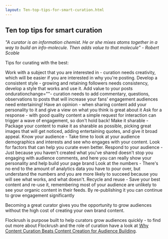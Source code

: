 ```yaml
---
layout: Ten-top-tips-for-smart-curation.html
---
```


<div class="ui left vertical stripe segment">
  <div class="ui left text container">
  <h2>
        Ten top tips for smart curation
        </h2>
  <p><i class="bigquote">"A curator is an information chemist. He or she mixes atoms together in a way to build an info-molecule. Then adds value to that molecule" - Robert Scoble</i></p>
  <p class="p-em-166">Tips for curating with the best:</p>
  <div class="ui ordered list p-light-up"><a class="item"><span class="bold-notchup">Work with a subject that you are interested in </span> - curation needs creativity, which will be easier if you are interested in why you're posting.</a>
      <a class="item"><span class="bold-notchup">Develop a consistent style </span>- growing and retaining followers needs consistency, develop a style that works and use it.</a>
      <a class="item"><span class="bold-notchup">Add value to your posts ondurationchange=""</span>- curation needs to add commentary, questions, observations to posts that will increase your fans' engagement audiences need entertaining!</a>
      <a class="item"><span class="bold-notchup">Have an opinion </span>-  when sharing content add your personality to it and give a view on what you think is great about it</a>
      <a class="item"><span class="bold-notchup">Ask for a response </span>-  with good quality content a simple request for interaction can trigger a wave of engagement, so don't hold back!</a>
      <a class="item"><span class="bold-notchup">Make it sharable </span>-  Package your content to make it as sharable as possible, picking great images that will get noticed, adding entertaining quotes, and give it broad appeal.</a>
      <a class="item"><span class="bold-notchup">Know your audience </span>-  Take time to look at your audience demographics and interests and see who engages with your content. Look for factors that can help you curate even better.</a>
      <a class="item"><span class="bold-notchup">Respond to your audience </span>- Just because you haven't created what you've shared doesn't stop you engaging with audience comments, and here you can really show your personality and help build your page brand</a>
      <a class="item"><span class="bold-notchup">Look at the numbers </span>-  There's no end to the amount of analytics data you have to pour over, but understand the numbers and you are more likely to succeed because you will see what works, and what doesn't.</a>
      <a class="item"><span class="bold-notchup">Recycle and reuse </span>- Save your best content and re-use it, remembering most of your audience are unlikely to see your organic content in their feeds. By re-publishing it you can continue to grow engagement significantly</a></div>
  <p>Becoming a great curator gives you the opportunity to grow audiences without the high cost of creating your own brand content.
  </p>
  <p>Flockrush is purpose built to help curators grow audiences quickly - to find out more about Flockrush and the role of curation have a look at <a href="resources/Why-Content-Curation-Beats-Content-Creation-for-audience-building/">Why Content Curation Beats Content Creation for Audience Building</a>.
  </p>
</div>
</div>
